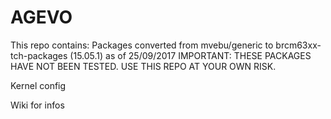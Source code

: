 # AGEVO
This repo contains:
Packages converted from mvebu/generic to brcm63xx-tch-packages (15.05.1) as of 25/09/2017
IMPORTANT: THESE PACKAGES HAVE NOT BEEN TESTED.
USE THIS REPO AT YOUR OWN RISK.

Kernel config

Wiki for infos
